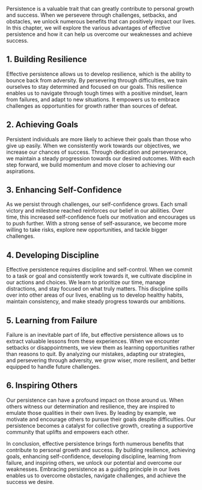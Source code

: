 
Persistence is a valuable trait that can greatly contribute to personal growth and success. When we persevere through challenges, setbacks, and obstacles, we unlock numerous benefits that can positively impact our lives. In this chapter, we will explore the various advantages of effective persistence and how it can help us overcome our weaknesses and achieve success.

1\. Building Resilience
----------------------

Effective persistence allows us to develop resilience, which is the ability to bounce back from adversity. By persevering through difficulties, we train ourselves to stay determined and focused on our goals. This resilience enables us to navigate through tough times with a positive mindset, learn from failures, and adapt to new situations. It empowers us to embrace challenges as opportunities for growth rather than sources of defeat.

2\. Achieving Goals
------------------

Persistent individuals are more likely to achieve their goals than those who give up easily. When we consistently work towards our objectives, we increase our chances of success. Through dedication and perseverance, we maintain a steady progression towards our desired outcomes. With each step forward, we build momentum and move closer to achieving our aspirations.

3\. Enhancing Self-Confidence
----------------------------

As we persist through challenges, our self-confidence grows. Each small victory and milestone reached reinforces our belief in our abilities. Over time, this increased self-confidence fuels our motivation and encourages us to push further. With a strong sense of self-assurance, we become more willing to take risks, explore new opportunities, and tackle bigger challenges.

4\. Developing Discipline
------------------------

Effective persistence requires discipline and self-control. When we commit to a task or goal and consistently work towards it, we cultivate discipline in our actions and choices. We learn to prioritize our time, manage distractions, and stay focused on what truly matters. This discipline spills over into other areas of our lives, enabling us to develop healthy habits, maintain consistency, and make steady progress towards our ambitions.

5\. Learning from Failure
------------------------

Failure is an inevitable part of life, but effective persistence allows us to extract valuable lessons from these experiences. When we encounter setbacks or disappointments, we view them as learning opportunities rather than reasons to quit. By analyzing our mistakes, adapting our strategies, and persevering through adversity, we grow wiser, more resilient, and better equipped to handle future challenges.

6\. Inspiring Others
-------------------

Our persistence can have a profound impact on those around us. When others witness our determination and resilience, they are inspired to emulate those qualities in their own lives. By leading by example, we motivate and encourage others to pursue their goals despite difficulties. Our persistence becomes a catalyst for collective growth, creating a supportive community that uplifts and empowers each other.

In conclusion, effective persistence brings forth numerous benefits that contribute to personal growth and success. By building resilience, achieving goals, enhancing self-confidence, developing discipline, learning from failure, and inspiring others, we unlock our potential and overcome our weaknesses. Embracing persistence as a guiding principle in our lives enables us to overcome obstacles, navigate challenges, and achieve the success we desire.
